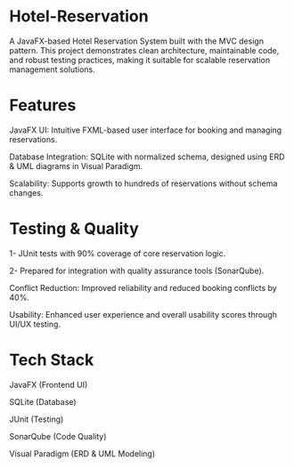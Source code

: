 # Hotel-Reservation

A JavaFX-based Hotel Reservation System built with the MVC design pattern.
This project demonstrates clean architecture, maintainable code, and robust testing practices, making it suitable for scalable reservation management solutions.

# Features

JavaFX UI: Intuitive FXML-based user interface for booking and managing reservations.

Database Integration: SQLite with normalized schema, designed using ERD & UML diagrams in Visual Paradigm.

Scalability: Supports growth to hundreds of reservations without schema changes.

# Testing & Quality

1- JUnit tests with 90% coverage of core reservation logic.

2- Prepared for integration with quality assurance tools (SonarQube).

Conflict Reduction: Improved reliability and reduced booking conflicts by 40%.

Usability: Enhanced user experience and overall usability scores through UI/UX testing.

# Tech Stack

JavaFX (Frontend UI)

SQLite (Database)

JUnit (Testing)

SonarQube (Code Quality)

Visual Paradigm (ERD & UML Modeling)
